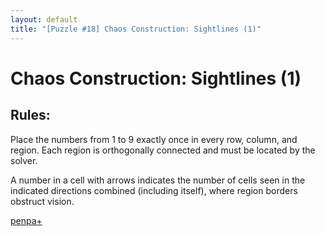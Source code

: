 ```yaml
---
layout: default
title: "[Puzzle #18] Chaos Construction: Sightlines (1)"
---
```


# Chaos Construction: Sightlines (1)

## Rules:

Place the numbers from 1 to 9 exactly once in every row, column, and region. Each region is orthogonally connected and must be located by the solver.

A number in a cell with arrows indicates the number of cells seen in the indicated directions combined (including itself), where region borders obstruct vision. 

[penpa+](https://tinyurl.com/2a9o26gh)
